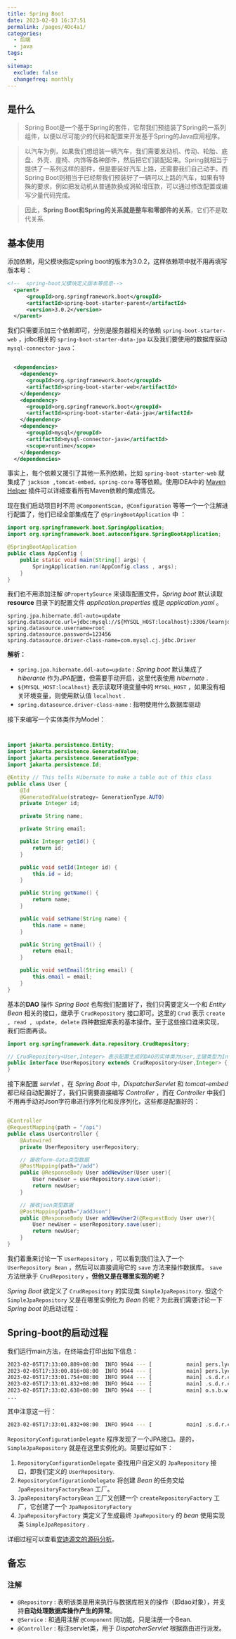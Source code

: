 ```yaml
---
title: Spring Boot
date: 2023-02-03 16:37:51
permalink: /pages/40c4a1/
categories:
  - 后端
  - java
tags:
  - 
sitemap:
  exclude: false
  changefreq: monthly
---
```


## 是什么

> Spring Boot是一个基于Spring的套件，它帮我们预组装了Spring的一系列组件，以便以尽可能少的代码和配置来开发基于Spring的Java应用程序。

> 以汽车为例，如果我们想组装一辆汽车，我们需要发动机、传动、轮胎、底盘、外壳、座椅、内饰等各种部件，然后把它们装配起来。Spring就相当于提供了一系列这样的部件，但是要装好汽车上路，还需要我们自己动手。而Spring Boot则相当于已经帮我们预装好了一辆可以上路的汽车，如果有特殊的要求，例如把发动机从普通款换成涡轮增压款，可以通过修改配置或编写少量代码完成。

> 因此，**Spring Boot和Spring的关系就是整车和零部件的关系**，它们不是取代关系.


## 基本使用

添加依赖，用父模块指定spring boot的版本为3.0.2，这样依赖项中就不用再填写版本号：

```xml
<!--  spring-boot父模块定义版本等信息-->
  <parent>
      <groupId>org.springframework.boot</groupId>
      <artifactId>spring-boot-starter-parent</artifactId>
      <version>3.0.2</version>
  </parent>
```

我们只需要添加三个依赖即可，分别是服务器相关的依赖 `spring-boot-starter-web` ，jdbc相关的 `spring-boot-starter-data-jpa` 以及我们要使用的数据库驱动 `mysql-connector-java`：

```xml

  <dependencies>
    <dependency>
      <groupId>org.springframework.boot</groupId>
      <artifactId>spring-boot-starter-web</artifactId>
    </dependency>
    <dependency>
      <groupId>org.springframework.boot</groupId>
      <artifactId>spring-boot-starter-data-jpa</artifactId>
    </dependency>
    <dependency>
      <groupId>mysql</groupId>
      <artifactId>mysql-connector-java</artifactId>
      <scope>runtime</scope>
    </dependency>
  </dependencies>
```

事实上，每个依赖又援引了其他一系列依赖，比如 `spring-boot-starter-web` 就集成了 `jackson ,tomcat-embed，spring-core` 等等依赖。使用IDEA中的 [Maven Helper](https://cloud.tencent.com/developer/article/1798023) 插件可以详细查看所有Maven依赖的集成情况。

现在我们启动项目时不用 `@ComponentScan, @Configuration` 等等一个一个注解进行配置了，他们已经全部集成在了 `@SpringBootApplication` 中 ：

```java
import org.springframework.boot.SpringApplication;
import org.springframework.boot.autoconfigure.SpringBootApplication;

@SpringBootApplication
public class AppConfig {
    public static void main(String[] args) {
        SpringApplication.run(AppConfig.class , args);
    }
}
```

我们也不用添加注解 `@PropertySource` 来读取配置文件，*Spring boot* 默认读取 **resource** 目录下的配置文件 *application.properties* 或是 *application.yaml* 。 

```properties
spring.jpa.hibernate.ddl-auto=update
spring.datasource.url=jdbc:mysql://${MYSQL_HOST:localhost}:3306/learnjdbc
spring.datasource.username=root
spring.datasource.password=123456
spring.datasource.driver-class-name=com.mysql.cj.jdbc.Driver
```

**解析：**

- `spring.jpa.hibernate.ddl-auto=update` : *Spring boot* 默认集成了 *hiberante* 作为JPA配置，但需要手动开启，这里代表使用 *hibernate* . 
- `${MYSQL_HOST:localhost}` 表示读取环境变量中的 `MYSQL_HOST` ，如果没有相关环境变量，则使用默认值 `localhost` .
- `spring.datasource.driver-class-name` : 指明使用什么数据库驱动

接下来编写一个实体类作为Model：

```java


import jakarta.persistence.Entity;
import jakarta.persistence.GeneratedValue;
import jakarta.persistence.GenerationType;
import jakarta.persistence.Id;

@Entity // This tells Hibernate to make a table out of this class
public class User {
    @Id
    @GeneratedValue(strategy= GenerationType.AUTO)
    private Integer id;

    private String name;

    private String email;

    public Integer getId() {
        return id;
    }

    public void setId(Integer id) {
        this.id = id;
    }

    public String getName() {
        return name;
    }

    public void setName(String name) {
        this.name = name;
    }

    public String getEmail() {
        return email;
    }

    public void setEmail(String email) {
        this.email = email;
    }
}
```

基本的**DAO** 操作 *Spring Boot* 也帮我们配置好了，我们只需要定义一个和 *Entity Bean* 相关的接口，继承于 `CrudRepository` 接口即可。这里的 `Crud` 表示 `create , read , update, delete` 四种数据库表的基本操作。至于这些接口谁来实现，我们后面再谈。

```java
import org.springframework.data.repository.CrudRepository;

// CrudRepository<User,Integer> 表示配置生成的DAO的实体类为User,主键类型为Integer
public interface UserRepository extends CrudRepository<User,Integer> {
}
```

接下来配置 *servlet* ，在 *Spring Boot* 中，*DispatcherServlet* 和 *tomcat-embed* 都已经自动配置好了，我们只需要直接编写 *Controller* ，而在 *Controller* 中我们不用再手动对Json字符串进行序列化和反序列化，这些都是配置好的：

```java

@Controller
@RequestMapping(path = "/api")
public class UserController {
    @Autowired
    private UserRepository userRepository;

    // 接收form-data类型数据
    @PostMapping(path="/add")
    public @ResponseBody User addNewUser(User user){
        User newUser = userRepository.save(user);
        return newUser;
    }

    // 接收json类型数据
    @PostMapping(path="/addJson")
    public @ResponseBody User addNewUser2(@RequestBody User user){ 
        User newUser = userRepository.save(user);
        return newUser;
    }
}
```

我们着重来讨论一下 `UserRepository` ，可以看到我们注入了一个 `UserRepository Bean` ，然后可以直接调用它的 `save` 方法来操作数据库。 `save` 方法继承于 `CrudRepository` ，**但他又是在哪里实现的呢？**

*Spring Boot* 欲定义了 `CrudRepository` 的实现类 `SimpleJpaRepository`. 但这个 `SimpleJpaRepository` 又是在哪里实例化为 *Bean* 的呢？为此我们需要讨论一下 *Spring boot* 的启动过程：

## Spring-boot的启动过程

我们运行main方法，在终端会打印出如下信息：

```bash
2023-02-05T17:33:00.809+08:00  INFO 9944 --- [           main] pers.lyc.AppConfig                       : Starting AppConfig using Java 18.0.1.1 with PID 9944 (D:\code\java_test\HelloSpringBoot\target\classes started by lemon in D:\code\java_test\HelloSpringBoot)
2023-02-05T17:33:00.816+08:00  INFO 9944 --- [           main] pers.lyc.AppConfig                       : No active profile set, falling back to 1 default profile: "default"
2023-02-05T17:33:01.754+08:00  INFO 9944 --- [           main] .s.d.r.c.RepositoryConfigurationDelegate : Bootstrapping Spring Data JPA repositories in DEFAULT mode.
2023-02-05T17:33:01.832+08:00  INFO 9944 --- [           main] .s.d.r.c.RepositoryConfigurationDelegate : Finished Spring Data repository scanning in 63 ms. Found 1 JPA repository interfaces.
2023-02-05T17:33:02.638+08:00  INFO 9944 --- [           main] o.s.b.w.embedded.tomcat.TomcatWebServer  : Tomcat initialized with port(s): 8080 (http)
...
```

其中注意这一行：
```bash 
2023-02-05T17:33:01.832+08:00  INFO 9944 --- [           main] .s.d.r.c.RepositoryConfigurationDelegate : Finished Spring Data repository scanning in 63 ms. Found 1 JPA repository interfaces.
```

`RepositoryConfigurationDelegate` 程序发现了一个JPA接口。是的，`SimpleJpaRepository` 就是在这里实例化的。简要过程如下：

1. `RepositoryConfigurationDelegate` 查找用户自定义的 `JpaRepository` 接口，即我们定义的 `UserRepository`.
2. `RepositoryConfigurationDelegate` 将创建 *Bean* 的任务交给 `JpaRepositoryFactoryBean` 工厂。
3. `JpaRepositoryFactoryBean` 工厂又创建一个 `createRepositoryFactory` 工厂，它创建了一个 `JpaRepositoryFactory`
4. `JpaRepositoryFactory` 类定义了生成最终 `JpaRepository` 的 *bean* 使用实现类 `SimpleJpaRepository` .

详细过程可以查看[安迪源文的源码分析](https://blog.csdn.net/andy_zhang2007/article/details/84064862)。



## 备忘

### 注解

- `@Repository` : 表明该类是用来执行与数据库相关的操作（即dao对象），并支持**自动处理数据库操作产生的异常**。
- `@Service` : 和通用注解 `@Component` 同功能，只是注册一个Bean.
- `@Controller` : 标注servlet类，用于 *DispatcherServlet* 根据路由进行派发。